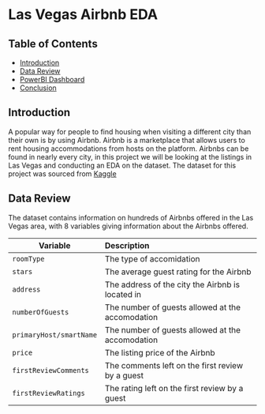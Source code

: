 # Las Vegas Airbnb EDA

## Table of Contents
* [Introduction](#introduction)
* [Data Review](#data-review)
* [PowerBI Dashboard](#powerbi-dashboard)
* [Conclusion](#conclusion)

## Introduction

A popular way for people to find housing when visiting a different city than their own is by using Airbnb. Airbnb is a marketplace that allows users to rent housing accommodations from hosts on the platform. Airbnbs can be found in nearly every city, in this project we will be looking at the listings in Las Vegas and conducting an EDA on the dataset. The dataset for this project was sourced from [Kaggle](https://www.kaggle.com/datasets/kanchana1990/airbnb-las-vegas-listings)

## Data Review

The dataset contains information on hundreds of Airbnbs offered in the Las Vegas area, with 8 variables giving information about the Airbnbs offered.

| Variable      | Description           | 
| ------------- |:---------------------| 
| `roomType`     | The type of accomidation   |
| `stars`     | The average guest rating for the Airbnb   |   
| `address` | The address of the city the Airbnb is located in                             |
| `numberOfGuests`     | The number of guests allowed at the accomodation  |
| `primaryHost/smartName`     | The number of guests allowed at the accomodation  |
| `price`     | The listing price of the Airbnb    |   
| `firstReviewComments` | The comments left on the first review by a guest                           |
| `firstReviewRatings`     | The rating left on the first review by a guest  |
